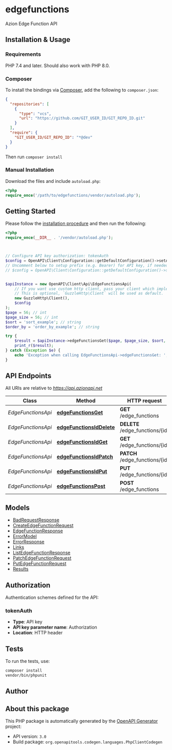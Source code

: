 # edgefunctions

Azion Edge Function API


## Installation & Usage

### Requirements

PHP 7.4 and later.
Should also work with PHP 8.0.

### Composer

To install the bindings via [Composer](https://getcomposer.org/), add the following to `composer.json`:

```json
{
  "repositories": [
    {
      "type": "vcs",
      "url": "https://github.com/GIT_USER_ID/GIT_REPO_ID.git"
    }
  ],
  "require": {
    "GIT_USER_ID/GIT_REPO_ID": "*@dev"
  }
}
```

Then run `composer install`

### Manual Installation

Download the files and include `autoload.php`:

```php
<?php
require_once('/path/to/edgefunctions/vendor/autoload.php');
```

## Getting Started

Please follow the [installation procedure](#installation--usage) and then run the following:

```php
<?php
require_once(__DIR__ . '/vendor/autoload.php');



// Configure API key authorization: tokenAuth
$config = OpenAPI\Client\Configuration::getDefaultConfiguration()->setApiKey('Authorization', 'YOUR_API_KEY');
// Uncomment below to setup prefix (e.g. Bearer) for API key, if needed
// $config = OpenAPI\Client\Configuration::getDefaultConfiguration()->setApiKeyPrefix('Authorization', 'Bearer');


$apiInstance = new OpenAPI\Client\Api\EdgeFunctionsApi(
    // If you want use custom http client, pass your client which implements `GuzzleHttp\ClientInterface`.
    // This is optional, `GuzzleHttp\Client` will be used as default.
    new GuzzleHttp\Client(),
    $config
);
$page = 56; // int
$page_size = 56; // int
$sort = 'sort_example'; // string
$order_by = 'order_by_example'; // string

try {
    $result = $apiInstance->edgeFunctionsGet($page, $page_size, $sort, $order_by);
    print_r($result);
} catch (Exception $e) {
    echo 'Exception when calling EdgeFunctionsApi->edgeFunctionsGet: ', $e->getMessage(), PHP_EOL;
}

```

## API Endpoints

All URIs are relative to *https://api.azionapi.net*

Class | Method | HTTP request | Description
------------ | ------------- | ------------- | -------------
*EdgeFunctionsApi* | [**edgeFunctionsGet**](docs/Api/EdgeFunctionsApi.md#edgefunctionsget) | **GET** /edge_functions | edge_functions
*EdgeFunctionsApi* | [**edgeFunctionsIdDelete**](docs/Api/EdgeFunctionsApi.md#edgefunctionsiddelete) | **DELETE** /edge_functions/{id} | edge_functions
*EdgeFunctionsApi* | [**edgeFunctionsIdGet**](docs/Api/EdgeFunctionsApi.md#edgefunctionsidget) | **GET** /edge_functions/{id} | edge_functions
*EdgeFunctionsApi* | [**edgeFunctionsIdPatch**](docs/Api/EdgeFunctionsApi.md#edgefunctionsidpatch) | **PATCH** /edge_functions/{id} | edge_functions
*EdgeFunctionsApi* | [**edgeFunctionsIdPut**](docs/Api/EdgeFunctionsApi.md#edgefunctionsidput) | **PUT** /edge_functions/{id} | edge_functions
*EdgeFunctionsApi* | [**edgeFunctionsPost**](docs/Api/EdgeFunctionsApi.md#edgefunctionspost) | **POST** /edge_functions | edge_functions

## Models

- [BadRequestResponse](docs/Model/BadRequestResponse.md)
- [CreateEdgeFunctionRequest](docs/Model/CreateEdgeFunctionRequest.md)
- [EdgeFunctionResponse](docs/Model/EdgeFunctionResponse.md)
- [ErrorModel](docs/Model/ErrorModel.md)
- [ErrorResponse](docs/Model/ErrorResponse.md)
- [Links](docs/Model/Links.md)
- [ListEdgeFunctionResponse](docs/Model/ListEdgeFunctionResponse.md)
- [PatchEdgeFunctionRequest](docs/Model/PatchEdgeFunctionRequest.md)
- [PutEdgeFunctionRequest](docs/Model/PutEdgeFunctionRequest.md)
- [Results](docs/Model/Results.md)

## Authorization

Authentication schemes defined for the API:
### tokenAuth

- **Type**: API key
- **API key parameter name**: Authorization
- **Location**: HTTP header


## Tests

To run the tests, use:

```bash
composer install
vendor/bin/phpunit
```

## Author



## About this package

This PHP package is automatically generated by the [OpenAPI Generator](https://openapi-generator.tech) project:

- API version: `3.0`
- Build package: `org.openapitools.codegen.languages.PhpClientCodegen`
